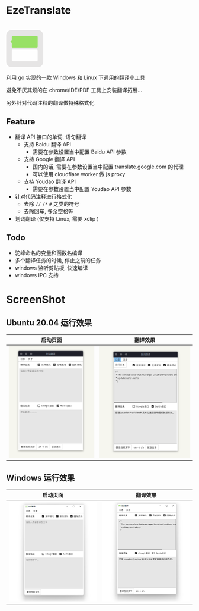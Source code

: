 # EzeTranslate

<br>

<img src="./res-static/icon/icon.png" style="width:100px;" />

<br>

利用 go 实现的一款 Windows 和 Linux 下通用的翻译小工具

避免不厌其烦的在 chrome\IDE\PDF 工具上安装翻译拓展...

另外针对代码注释的翻译做特殊格式化

## Feature
- 翻译 API 接口的单词, 语句翻译
  - 支持 Baidu 翻译 API
    - 需要在参数设置当中配置 Baidu API 参数
  - 支持 Google 翻译 API
    - 国内的话, 需要在参数设置当中配置 translate.google.com 的代理
    - 可以使用 cloudflare worker 做 js proxy
  - 支持 Youdao 翻译 API
    - 需要在参数设置当中配置 Youdao API 参数
- 针对代码注释进行格式化
  - 去除 `//` `/*` `#` 之类的符号
  - 去除回车, 多余空格等
- 划词翻译 (仅支持 Linux, 需要 xclip )

## Todo
- 驼峰命名的变量和函数名编译
- 多个翻译任务的时候, 停止之前的任务
- windows 监听剪贴板, 快速编译
- windows IPC 支持

# ScreenShot

## Ubuntu 20.04 运行效果

|   启动页面   |   翻译效果   |
| ---- | ---- |
|  ![windows](./res-static/screenshot/linux.png)    |   ![windows-2](./res-static/screenshot/linux2.png)   |


## Windows 运行效果

|   启动页面   |   翻译效果   |
| ---- | ---- |
|  ![windows](./res-static/screenshot/windows.png)    |   ![windows-2](./res-static/screenshot/windows-2.png)   |

